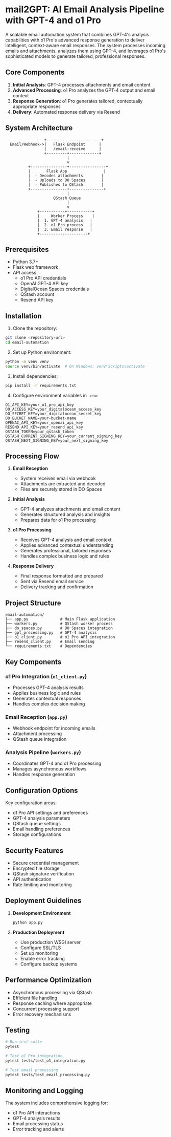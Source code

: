 # mail2GPT: AI Email Analysis Pipeline with GPT-4 and o1 Pro

A scalable email automation system that combines GPT-4's analysis capabilities with o1 Pro's advanced response generation to deliver intelligent, context-aware email responses. The system processes incoming emails and attachments, analyzes them using GPT-4, and leverages o1 Pro's sophisticated models to generate tailored, professional responses.

## Core Components

1. **Initial Analysis**: GPT-4 processes attachments and email content
2. **Advanced Processing**: o1 Pro analyzes the GPT-4 output and email context
3. **Response Generation**: o1 Pro generates tailored, contextually appropriate responses
4. **Delivery**: Automated response delivery via Resend

## System Architecture

```
                 +------------------------+
  Email/Webhook->|   Flask Endpoint      |
                 |   /email-receive      |
                 +---------+-------------+
                           |
                           v
          +----------------+----------------+
          |       Flask App                |
          |  - Decodes attachments        |
          |  - Uploads to DO Spaces       |
          |  - Publishes to QStash        |
          +----------------+---------------+
                           |
                     QStash Queue
                           |
                           v
              +-----------+-----------+
              |     Worker Process    |
              |  1. GPT-4 analysis   |
              |  2. o1 Pro process   |
              |  3. Email response   |
              +---------------------+
```

## Prerequisites

- Python 3.7+
- Flask web framework
- API access:
  - o1 Pro API credentials
  - OpenAI GPT-4 API key
  - DigitalOcean Spaces credentials
  - QStash account
  - Resend API key

## Installation

1. Clone the repository:
```bash
git clone <repository-url>
cd email-automation
```

2. Set up Python environment:
```bash
python -m venv venv
source venv/bin/activate  # On Windows: venv\Scripts\activate
```

3. Install dependencies:
```bash
pip install -r requirements.txt
```

4. Configure environment variables in `.env`:
```
O1_API_KEY=your_o1_pro_api_key
DO_ACCESS_KEY=your_digitalocean_access_key
DO_SECRET_KEY=your_digitalocean_secret_key
DO_BUCKET_NAME=your-bucket-name
OPENAI_API_KEY=your_openai_api_key
RESEND_API_KEY=your_resend_api_key
QSTASH_TOKEN=your_qstash_token
QSTASH_CURRENT_SIGNING_KEY=your_current_signing_key
QSTASH_NEXT_SIGNING_KEY=your_next_signing_key
```

## Processing Flow

1. **Email Reception**
   - System receives email via webhook
   - Attachments are extracted and decoded
   - Files are securely stored in DO Spaces

2. **Initial Analysis**
   - GPT-4 analyzes attachments and email content
   - Generates structured analysis and insights
   - Prepares data for o1 Pro processing

3. **o1 Pro Processing**
   - Receives GPT-4 analysis and email context
   - Applies advanced contextual understanding
   - Generates professional, tailored responses
   - Handles complex business logic and rules

4. **Response Delivery**
   - Final response formatted and prepared
   - Sent via Resend email service
   - Delivery tracking and confirmation

## Project Structure

```
email-automation/
├── app.py              # Main Flask application
├── workers.py          # QStash worker process
├── do_spaces.py        # DO Spaces integration
├── gpt_processing.py   # GPT-4 analysis
├── o1_client.py        # o1 Pro API integration
├── resend_client.py    # Email sending
└── requirements.txt    # Dependencies
```

## Key Components

### o1 Pro Integration (`o1_client.py`)
- Processes GPT-4 analysis results
- Applies business logic and rules
- Generates contextual responses
- Handles complex decision making

### Email Reception (`app.py`)
- Webhook endpoint for incoming emails
- Attachment processing
- QStash queue integration

### Analysis Pipeline (`workers.py`)
- Coordinates GPT-4 and o1 Pro processing
- Manages asynchronous workflows
- Handles response generation

## Configuration Options

Key configuration areas:

- o1 Pro API settings and preferences
- GPT-4 analysis parameters
- QStash queue settings
- Email handling preferences
- Storage configurations

## Security Features

- Secure credential management
- Encrypted file storage
- QStash signature verification
- API authentication
- Rate limiting and monitoring

## Deployment Guidelines

1. **Development Environment**
   ```bash
   python app.py
   ```

2. **Production Deployment**
   - Use production WSGI server
   - Configure SSL/TLS
   - Set up monitoring
   - Enable error tracking
   - Configure backup systems

## Performance Optimization

- Asynchronous processing via QStash
- Efficient file handling
- Response caching where appropriate
- Concurrent processing support
- Error recovery mechanisms

## Testing

```bash
# Run test suite
pytest

# Test o1 Pro integration
pytest tests/test_o1_integration.py

# Test email processing
pytest tests/test_email_processing.py
```

## Monitoring and Logging

The system includes comprehensive logging for:
- o1 Pro API interactions
- GPT-4 analysis results
- Email processing status
- Error tracking and alerts